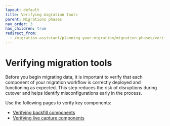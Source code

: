 ```yaml
---
layout: default
title: Verifying migration tools
parent: Migrations phases
nav_order: 3
has_children: true
redirect_from:
  - /migration-assistant/planning-your-migration/migration-phases/verifying-migration-tools/
---
```


# Verifying migration tools

Before you begin migrating data, it is important to verify that each component of your migration workflow is correctly deployed and functioning as expected. This step reduces the risk of disruptions during cutover and helps identify misconfigurations early in the process.

Use the following pages to verify key components:

- [Verifying backfill components]({{site.url}}{{site.baseurl}}/migration-assistant/planning-your-migration/migration-phases/verifying-migration-tools/verifying-backfill-components/)
- [Verifying live capture components]({{site.url}}{{site.baseurl}}/migration-assistant/planning-your-migration/migration-phases/verifying-migration-tools/verifying-live-capture-components/)


